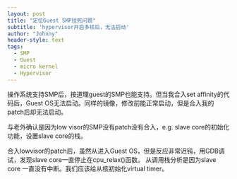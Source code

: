```yaml
---
layout: post
title: "定位Guest SMP挂死问题"
subtitle: 'hypervisor开启多核后，无法启动'
author: "Johnny"
header-style: text
tags:
  - SMP
  - Guest
  - micro kernel
  - Hypervisor
---
```




操作系统支持SMP后，按道理guest的SMP也能支持。但当我合入set affinity的代码后，Guest OS无法启动。同样的镜像，修改前能正常启动，但是合入我的patch后却无法启动。

与老外确认是因为low visor的SMP没有patch没有合入，e.g. slave core的初始化功能，设置slave core的栈。

合入lowvisor的patch后，虽然从进入Guest OS，但是反应非常迟钝，用GDB调试，发现slave core一直停止在cpu_relax()函数。 从调用栈分析是因为slave core 一直没有中断。我们应该给从核初始化virtual timer。

